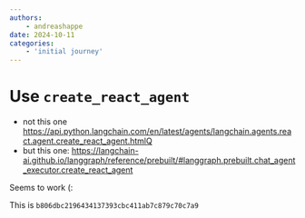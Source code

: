 ```yaml
---
authors:
    - andreashappe
date: 2024-10-11
categories:
    - 'initial journey'
---
```

# Use `create_react_agent`

- not this one https://api.python.langchain.com/en/latest/agents/langchain.agents.react.agent.create_react_agent.htmlQ
- but this one: https://langchain-ai.github.io/langgraph/reference/prebuilt/#langgraph.prebuilt.chat_agent_executor.create_react_agent

Seems to work (:

This is `b806dbc2196434137393cbc411ab7c879c70c7a9`